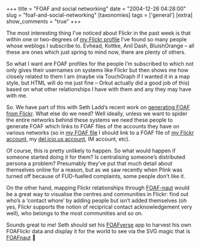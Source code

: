 +++
title = "FOAF and social networking"
date = "2004-12-26 04:28:00"
slug = "foaf-and-social-networking"
[taxonomies]
tags = ['general']
[extra]
show_comments = "true"
+++

The most interesting thing I’ve noticed about Flickr in the past week is that within one or two-degrees of [my Flickr profile](http://flickr.com/people/pip) I’ve found so many people whose weblogs I subscribe to. Evhead, Kottke, Anil Dash, BluishOrange – all these are ones which just spring to mind now, there are plenty of others.

So what I want are FOAF profiles for the people I’m subscribed to which not only gives their usernames on systems like Flickr but then shows me how closely related to them I am (maybe via TouchGraph if I wanted it in a map style, but HTML will do me just fine – Orkut actually did a good job of this) based on what other relationships I have with them and any they may have with me.

So. We have part of this with Seth Ladd’s recent work on [generating FOAF from Flickr](http://www.picklematrix.net/archives/000951.html). What else do we need? Well ideally, unless we want to spider the entire networks behind these systems we need these people to generate FOAF which links to FOAF files of the accounts they have on various networks (so in [my FOAF file](http://philwilson.org/philfoaf.rdf) I should link to a FOAF file of [my Flickr account](http://www.flickr.com/people/pip/), my [del.icio.us account](http://del.icio.us/pip), IM account, etc).

Of course, this is pretty unlikely to happen. So what would happen if someone started doing it for them? Is centralising someone’s distributed persona a problem? Presumably they’ve put that much detail about themselves online for a reason, but as we saw recently when Plink was turned off because of FUD-fuelled complaints, some people don’t like it.

On the other hand, mapping Flickr relationships through [FOAF-naut](http://www.foafnaut.org/) would be a great way to visualise the centres and communities in Flickr: find out who’s a ‘contact whore’ by adding people but isn’t added themselves (oh yes, Flickr supports the notion of reciprical contact acknowledgement very well), who belongs to the most communities and so on.

Sounds great to me! Seth should set his [FOAFverse](http://www.picklematrix.net/archives/000962.html) app to harvest his own FOAFlickr data and display it for the world to see via the SVG magic that is [FOAFnaut](http://www.foafnaut.org/) 🙂
